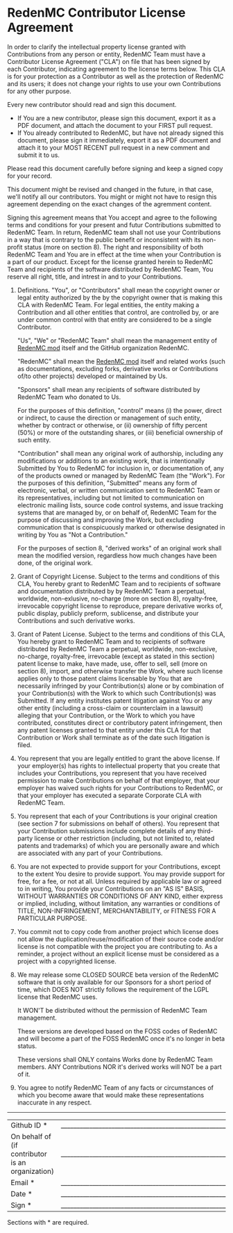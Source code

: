 # RedenMC Contributor License Agreement

In order to clarify the intellectual property license granted with Contributions from any person or entity, RedenMC Team must have a Contributor License Agreement ("CLA") on file that has been signed by each Contributor, indicating agreement to the license terms below. This CLA is for your protection as a Contributor as well as the protection of RedenMC and its users; it does not change your rights to use your own Contributions for any other purpose.

Every new contributor should read and sign this document.

- If You are a new contributor, please sign this document, export it as a PDF document, and attach the document to your FIRST pull request.
- If You already contributed to RedenMC, but have not already signed this document, please sign it immediately, export it as a PDF document and attach it to your MOST RECENT pull request in a new comment and submit it to us.

Please read this document carefully before signing and keep a signed copy for your record.

This document might be revised and changed in the future, in that case, we'll notify all our contributors. You might or might not have to resign this agreement depending on the exact changes of the agremment content.

Signing this agreement means that You accept and agree to the following terms and conditions for your present and futur Contributions submitted to RedenMC Team. In return, RedenMC team shall not use your Contributions in a way that is contrary to the public benefit or inconsistent with its non-profit status (more on section 8). The right and responsibility of both RedenMC Team and You are in effect at the time when your Contribution is a part of our product. Except for the license granted herein to RedenMC Team and recipients of the software distributed by RedenMC Team, You reserve all right, title, and intrest in and to your Contributions.

1. Definitions.
   "You", or "Contributors" shall mean the copyright owner or legal entity authorized by the by the copyright owner that is making this CLA with RedenMC Team. For legal entities, the entity making a Contribution and all other entities that control, are controlled by, or are under common control with that entity are considered to be a single Contributor.

   "Us", "We" or "RedenMC Team" shall mean the management entity of [RedenMC mod](https://github.com/zly2006/reden-is-what-we-made) itself and the GitHub organization RedenMC.

   "RedenMC" shall mean the [RedenMC mod](https://github.com/zly2006/reden-is-what-we-made) itself and related works (such as documentations, excluding forks, derivative works or Contributions of/to other projects) developed or maintained by Us.

   "Sponsors" shall mean any recipients of software distributed by RedenMC Team who donated to Us. 

   For the purposes of this definition, "control" means (i) the power, direct or indirect, to cause the direction or management of such entity, whether by contract or otherwise, or (ii) ownership of fifty percent (50%) or more of the outstanding shares, or (iii) beneficial ownership of such entity.

   "Contribution" shall mean any original work of authorship, including any modifications or additions to an existing work, that is intentionally Submitted by You to RedenMC for inclusion in, or documentation of, any of the products owned or managed by RedenMC Team (the "Work"). For the purposes of this definition, "Submitted" means any form of electronic, verbal, or written communication sent to RedenMC Team or its representatives, including but not limited to communication on electronic mailing lists, source code control systems, and issue tracking systems that are managed by, or on behalf of, RedenMC Team for the purpose of discussing and improving the Work, but excluding communication that is conspicuously marked or otherwise designated in writing by You as "Not a Contribution."

   For the purposes of section 8, "derived works" of an original work shall mean the modified version, regardless how much changes have been done, of the original work.

2. Grant of Copyright License. Subject to the terms and conditions of this CLA, You hereby grant to RedenMC Team and to recipients of software and documentation distributed by by RedenMC Team a perpetual, worldwide, non-exlusive, no-charge (more on section 8), royalty-free, irrevocable copyright license to reproduce, prepare derivative works of, public display, publicly preform, sublicense, and distribute your Contributions and such derivative works.

3. Grant of Patent License. Subject to the terms and conditions of this CLA, You hereby grant to RedenMC Team and to recipients of software distributed by RedenMC Team a perpetual, worldwide, non-exclusive, no-charge, royalty-free, irrevocable (except as stated in this section) patent license to make, have made, use, offer to sell, sell (more on section 8), import, and otherwise transfer the Work, where such license applies only to those patent claims licensable by You that are necessarily infringed by your Contribution(s) alone or by combination of your Contribution(s) with the Work to which such Contribution(s) was Submitted. If any entity institutes patent litigation against You or any other entity (including a cross-claim or counterclaim in a lawsuit) alleging that your Contribution, or the Work to which you have contributed, constitutes direct or contributory patent infringement, then any patent licenses granted to that entity under this CLA for that Contribution or Work shall terminate as of the date such litigation is filed.

4. You represent that you are legally entitled to grant the above license. If your employer(s) has rights to intellectual property that you create that includes your Contributions, you represent that you have received permission to make Contributions on behalf of that employer, that your employer has waived such rights for your Contributions to RedenMC, or that your employer has executed a separate Corporate CLA with RedenMC Team.

5. You represent that each of your Contributions is your original creation (see section 7 for submissions on behalf of others). You represent that your Contribution submissions include complete details of any third-party license or other restriction (including, but not limited to, related patents and trademarks) of which you are personally aware and which are associated with any part of your Contributions.

6. You are not expected to provide support for your Contributions, except to the extent You desire to provide support. You may provide support for free, for a fee, or not at all. Unless required by applicable law or agreed to in writing, You provide your Contributions on an "AS IS" BASIS, WITHOUT WARRANTIES OR CONDITIONS OF ANY KIND, either express or implied, including, without limitation, any warranties or conditions of TITLE, NON-INFRINGEMENT, MERCHANTABILITY, or FITNESS FOR A PARTICULAR PURPOSE.

7. You commit not to copy code from another project which license does not allow the duplication/reuse/modification of their source code and/or license is not compatible with the project you are contributing to. As a reminder, a project without an explicit license must be considered as a project with a copyrighted license.

8. We may release some CLOSED SOURCE beta version of the RedenMC software that is only available for our Sponsors for a short period of time, which DOES NOT strictly follows the requirement of the LGPL license that RedenMC uses.

   It WON'T be distributed without the permission of RedenMC Team management.

   These versions are developed based on the FOSS codes of RedenMC and will become a part of the FOSS RedenMC once it's no longer in beta status.

   These versions shall ONLY contains Works done by RedenMC Team members. ANY Contributions NOR it's derived works will NOT be a part of it.

9. You agree to notify RedenMC Team of any facts or circumstances of which you become aware that would make these representations inaccurate in any respect.


------

|                                                  |                                                              |
| ------------------------------------------------ | ------------------------------------------------------------ |
| Github ID \*                                     | \_\_\_\_\_\_\_\_\_\_\_\_\_\_\_\_\_\_\_\_\_\_\_\_\_\_\_\_\_\_\_\_\_\_\_\_\_\_\_\_\_\_\_\_\_\_\_\_\_\_\_\_\_\_\_\_\_\_\_\_\_ |
| On behalf of (if contributor is an organization) | \_\_\_\_\_\_\_\_\_\_\_\_\_\_\_\_\_\_\_\_\_\_\_\_\_\_\_\_\_\_\_\_\_\_\_\_\_\_\_\_\_\_\_\_\_\_\_\_\_\_\_\_\_\_\_\_\_\_\_\_\_ |
| Email \*                                         | \_\_\_\_\_\_\_\_\_\_\_\_\_\_\_\_\_\_\_\_\_\_\_\_\_\_\_\_\_\_\_\_\_\_\_\_\_\_\_\_\_\_\_\_\_\_\_\_\_\_\_\_\_\_\_\_\_\_\_\_\_ |
| Date \*                                          | \_\_\_\_\_\_\_\_\_\_\_\_\_\_\_\_\_\_\_\_\_\_\_\_\_\_\_\_\_\_\_\_\_\_\_\_\_\_\_\_\_\_\_\_\_\_\_\_\_\_\_\_\_\_\_\_\_\_\_\_\_ |
| Sign \*                                          | \_\_\_\_\_\_\_\_\_\_\_\_\_\_\_\_\_\_\_\_\_\_\_\_\_\_\_\_\_\_\_\_\_\_\_\_\_\_\_\_\_\_\_\_\_\_\_\_\_\_\_\_\_\_\_\_\_\_\_\_\_ |

Sections with \* are required.
